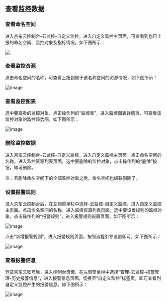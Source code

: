 ## 查看监控数据
### 查看命名空间
进入京东云控制台-云监控-自定义监控，进入自定义监控主页面，可查看到您已上报的命名空间、监控对象及指标情况。如下图所示：

![](https://raw.githubusercontent.com/jdcloudcom/cn/edit/image/Cloud-Monitor/1.%E5%91%BD%E5%90%8D%E7%A9%BA%E9%97%B4.png)

### 查看监控资源
点击命名空间的名称，可查看上报到属于该名称空间的资源情况，如下图所示：

![image](https://raw.githubusercontent.com/jdcloudcom/cn/edit/image/Cloud-Monitor/2.%E7%9B%91%E6%8E%A7%E5%AF%B9%E8%B1%A1%E5%88%97%E8%A1%A8.png)

### 查看监控图表
选中要查看的监控对象，点击操作列的“监控表”，进入监控图表详情页，可查看该监控对象的监控趋势图，如下图所示：

![image](https://raw.githubusercontent.com/jdcloudcom/cn/edit/image/Cloud-Monitor/3.%E7%9B%91%E6%8E%A7%E5%9B%BE.png)

### 删除监控数据
进入京东云控制台-云监控-自定义监控，进入自定义监控主页面。点击命名空间的名称，进入监控资源列表页面，选中要删除的监控对象，点击操作列的“删除”按钮，即可删除。

注：若删除命名空间下的全部监控对象之后，命名空间也级联删除了。
### 设置报警规则
进入京东云控制台后，在左侧菜单栏中选择-云监控-自定义监控，进入自定义监控主页面。点击命名空间的名称，进入监控资源列表页面，选中要设置规则的监控对象，点击操作列的“报警规则”，进入报警规则设置页面，如下图所示：

![image](https://raw.githubusercontent.com/jdcloudcom/cn/edit/image/Cloud-Monitor/4.%E6%8A%A5%E8%AD%A6%E8%A7%84%E5%88%99%E9%A1%B5%E9%9D%A2.png)

点击“新增报警规则”，进入报警规则页面，按照流程引导设置即可，如下图所示：

![image](https://raw.githubusercontent.com/jdcloudcom/cn/edit/image/Cloud-Monitor/5.%E8%AE%BE%E7%BD%AE%E6%8A%A5%E8%AD%A6%E8%A7%84%E5%88%99.png)

### 查看报警信息
登录京东云账号后，进入控制台页面，在左侧菜单栏中选择“管理-云监控-报警管理-历史报警信息”，进入报警信息页面，切换至“自定义监控”标签页，即可查看到自定义监控产生的报警信息。如下图所示：

![image](https://raw.githubusercontent.com/jdcloudcom/cn/edit/image/Cloud-Monitor/6.%E5%8E%86%E5%8F%B2%E6%8A%A5%E8%AD%A6%E4%BF%A1%E6%81%AF.png)

